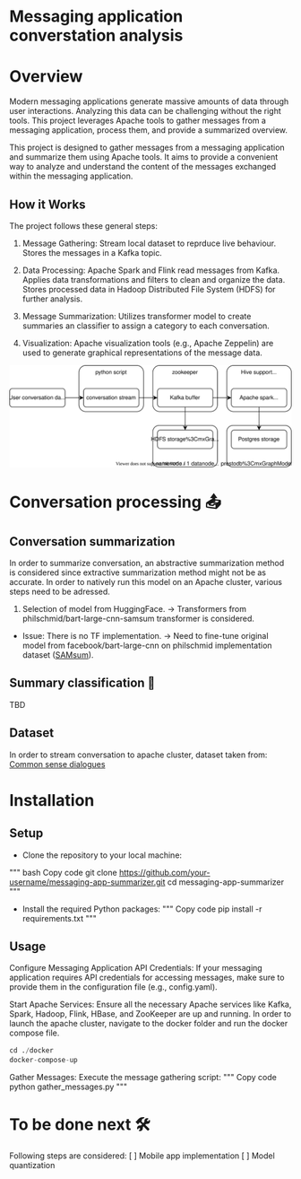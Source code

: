 # Messaging application converstation analysis

# Overview
Modern messaging applications generate massive amounts of data through user interactions. Analyzing this data can be challenging without the right tools. This project leverages Apache tools to gather messages from a messaging application, process them, and provide a summarized overview.

This project is designed to gather messages from a messaging application and summarize them using Apache tools. It aims to provide a convenient way to analyze and understand the content of the messages exchanged within the messaging application.

## How it Works
The project follows these general steps:

1. Message Gathering:
Stream local dataset to reprduce live behaviour. Stores the messages in a Kafka topic.

2. Data Processing:
Apache Spark and Flink read messages from Kafka.
Applies data transformations and filters to clean and organize the data.
Stores processed data in Hadoop Distributed File System (HDFS) for further analysis.

3. Message Summarization:
Utilizes transformer model to create summaries an classifier to assign a category to each conversation.

4. Visualization:
Apache visualization tools (e.g., Apache Zeppelin) are used to generate graphical representations of the message data.

![](./assets/flowchart.drawio.svg)



# Conversation processing 📤

## Conversation summarization
In order to summarize conversation, an abstractive summarization method is considered since extractive summarization method might not be as accurate. 
In order to natively run this model on an Apache cluster, various steps need to be adressed.
1. Selection of model from HuggingFace.
-> Transformers from philschmid/bart-large-cnn-samsum transformer is considered.
- Issue: There is no TF implementation.
-> Need to fine-tune original model from facebook/bart-large-cnn on philschmid implementation dataset ([SAMsum](https://huggingface.co/datasets/samsum)).

## Summary classification 📰
TBD

## Dataset
In order to stream conversation to apache cluster, dataset taken from:
[Common sense dialogues](https://github.com/alexa/Commonsense-Dialogues)

# Installation

## Setup
- Clone the repository to your local machine:

"""
bash
Copy code
git clone https://github.com/your-username/messaging-app-summarizer.git
cd messaging-app-summarizer
"""

- Install the required Python packages:
"""
Copy code
pip install -r requirements.txt
"""

## Usage
Configure Messaging Application API Credentials:
If your messaging application requires API credentials for accessing messages, make sure to provide them in the configuration file (e.g., config.yaml).

Start Apache Services:
Ensure all the necessary Apache services like Kafka, Spark, Hadoop, Flink, HBase, and ZooKeeper are up and running.
In order to launch the apache cluster, navigate to the docker folder and run the docker compose file.
```python
cd ./docker
docker-compose-up
```

Gather Messages:
Execute the message gathering script:
"""
Copy code
python gather_messages.py
"""

# To be done next 🛠
Following steps are considered:
[ ] Mobile app implementation
[ ] Model quantization
